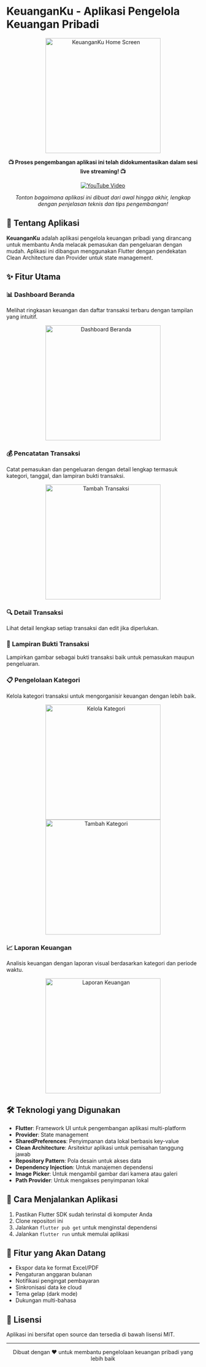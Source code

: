 # KeuanganKu - Aplikasi Pengelola Keuangan Pribadi

<p align="center">
  <img src="docs/home.png" alt="KeuanganKu Home Screen" width="300">
</p>

<p align="center">
  <strong>📺 Proses pengembangan aplikasi ini telah didokumentasikan dalam sesi live streaming! 📺</strong>
</p>

<p align="center">
  <a href="https://www.youtube.com/live/FJLtG6Gl-LM">
    <img src="https://img.shields.io/badge/YouTube-Tonton_Proses_Pengembangan-red?style=for-the-badge&logo=youtube" alt="YouTube Video">
  </a>
</p>

<p align="center">
  <em>Tonton bagaimana aplikasi ini dibuat dari awal hingga akhir, lengkap dengan penjelasan teknis dan tips pengembangan!</em>
</p>

## 📱 Tentang Aplikasi

**KeuanganKu** adalah aplikasi pengelola keuangan pribadi yang dirancang untuk membantu Anda melacak pemasukan dan pengeluaran dengan mudah. Aplikasi ini dibangun menggunakan Flutter dengan pendekatan Clean Architecture dan Provider untuk state management.

## ✨ Fitur Utama

### 📊 Dashboard Beranda
Melihat ringkasan keuangan dan daftar transaksi terbaru dengan tampilan yang intuitif.

<p align="center">
  <img src="docs/home.png" alt="Dashboard Beranda" width="300">
</p>

### 💰 Pencatatan Transaksi
Catat pemasukan dan pengeluaran dengan detail lengkap termasuk kategori, tanggal, dan lampiran bukti transaksi.

<p align="center">
  <img src="docs/tambah_transaksi.png" alt="Tambah Transaksi" width="300">
</p>

### 🔍 Detail Transaksi
Lihat detail lengkap setiap transaksi dan edit jika diperlukan.

### 📁 Lampiran Bukti Transaksi
Lampirkan gambar sebagai bukti transaksi baik untuk pemasukan maupun pengeluaran.

### 📋 Pengelolaan Kategori
Kelola kategori transaksi untuk mengorganisir keuangan dengan lebih baik.

<p align="center">
  <img src="docs/kelola kategory.png" alt="Kelola Kategori" width="300">
  <img src="docs/tambah kategori.png" alt="Tambah Kategori" width="300">
</p>

### 📈 Laporan Keuangan
Analisis keuangan dengan laporan visual berdasarkan kategori dan periode waktu.

<p align="center">
  <img src="docs/laporan.png" alt="Laporan Keuangan" width="300">
</p>

## 🛠️ Teknologi yang Digunakan

- **Flutter**: Framework UI untuk pengembangan aplikasi multi-platform
- **Provider**: State management
- **SharedPreferences**: Penyimpanan data lokal berbasis key-value
- **Clean Architecture**: Arsitektur aplikasi untuk pemisahan tanggung jawab
- **Repository Pattern**: Pola desain untuk akses data
- **Dependency Injection**: Untuk manajemen dependensi
- **Image Picker**: Untuk mengambil gambar dari kamera atau galeri
- **Path Provider**: Untuk mengakses penyimpanan lokal

## 🚀 Cara Menjalankan Aplikasi

1. Pastikan Flutter SDK sudah terinstal di komputer Anda
2. Clone repositori ini
3. Jalankan `flutter pub get` untuk menginstal dependensi
4. Jalankan `flutter run` untuk memulai aplikasi

## 📝 Fitur yang Akan Datang

- Ekspor data ke format Excel/PDF
- Pengaturan anggaran bulanan
- Notifikasi pengingat pembayaran
- Sinkronisasi data ke cloud
- Tema gelap (dark mode)
- Dukungan multi-bahasa

## 📄 Lisensi

Aplikasi ini bersifat open source dan tersedia di bawah lisensi MIT.

---

<p align="center">
  Dibuat dengan ❤️ untuk membantu pengelolaan keuangan pribadi yang lebih baik
</p>
